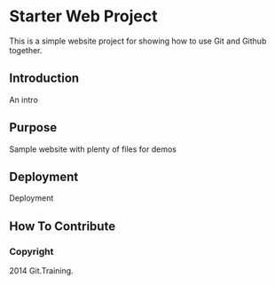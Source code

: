 # Starter Web Project

This is a simple website project for showing how to use Git and Github together.

## Introduction

An intro

## Purpose

Sample website with plenty of files for demos

## Deployment

Deployment

## How To Contribute

### Copyright

2014 Git.Training.